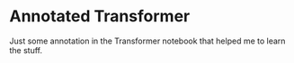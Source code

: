 # Annotated Transformer
Just some annotation in the Transformer notebook that helped me to learn the stuff. 

